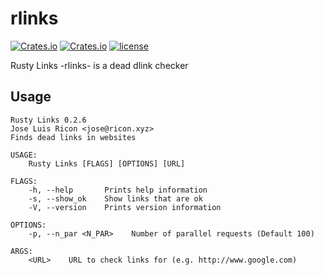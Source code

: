 # rlinks

[![Crates.io](https://img.shields.io/crates/v/rlinks.svg)](https://crates.io/crates/rlinks) [![Crates.io](https://img.shields.io/crates/d/rlinks.svg)](https://crates.io/crates/rlinks) [![license](https://img.shields.io/badge/license-GPL-blue.svg)](https://github.com/jlricon/rlinks/blob/master/LICENSE)

Rusty Links -rlinks- is a dead dlink checker

## Usage

```
Rusty Links 0.2.6
Jose Luis Ricon <jose@ricon.xyz>
Finds dead links in websites

USAGE:
    Rusty Links [FLAGS] [OPTIONS] [URL]

FLAGS:
    -h, --help       Prints help information
    -s, --show_ok    Show links that are ok
    -V, --version    Prints version information

OPTIONS:
    -p, --n_par <N_PAR>    Number of parallel requests (Default 100)

ARGS:
    <URL>    URL to check links for (e.g. http://www.google.com)


```
